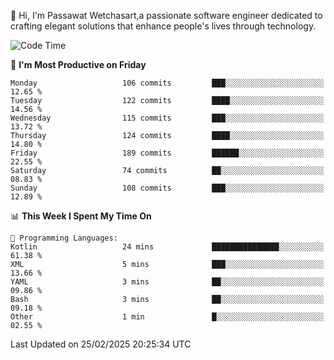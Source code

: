 
👋 Hi, I'm Passawat Wetchasart,a passionate software engineer dedicated to crafting elegant solutions that enhance people's lives through technology.


<!--START_SECTION:waka-->
![Code Time](http://img.shields.io/badge/Code%20Time-1%2C937%20hrs%2049%20mins-blue)

📅 **I'm Most Productive on Friday** 

```text
Monday                   106 commits         ███░░░░░░░░░░░░░░░░░░░░░░   12.65 % 
Tuesday                  122 commits         ████░░░░░░░░░░░░░░░░░░░░░   14.56 % 
Wednesday                115 commits         ███░░░░░░░░░░░░░░░░░░░░░░   13.72 % 
Thursday                 124 commits         ████░░░░░░░░░░░░░░░░░░░░░   14.80 % 
Friday                   189 commits         ██████░░░░░░░░░░░░░░░░░░░   22.55 % 
Saturday                 74 commits          ██░░░░░░░░░░░░░░░░░░░░░░░   08.83 % 
Sunday                   108 commits         ███░░░░░░░░░░░░░░░░░░░░░░   12.89 % 
```


📊 **This Week I Spent My Time On** 

```text
💬 Programming Languages: 
Kotlin                   24 mins             ███████████████░░░░░░░░░░   61.38 % 
XML                      5 mins              ███░░░░░░░░░░░░░░░░░░░░░░   13.66 % 
YAML                     3 mins              ██░░░░░░░░░░░░░░░░░░░░░░░   09.86 % 
Bash                     3 mins              ██░░░░░░░░░░░░░░░░░░░░░░░   09.18 % 
Other                    1 min               █░░░░░░░░░░░░░░░░░░░░░░░░   02.55 % 
```


 Last Updated on 25/02/2025 20:25:34 UTC
<!--END_SECTION:waka-->

<!--
**markpassawat/markpassawat** is a ✨ _special_ ✨ repository because its `README.md` (this file) appears on your GitHub profile.

Here are some ideas to get you started:

- 🔭 I’m currently working on ...
- 🌱 I’m currently learning ...
- 👯 I’m looking to collaborate on ...
- 🤔 I’m looking for help with ...
- 💬 Ask me about ...
- 📫 How to reach me: ...
- 😄 Pronouns: He/Him
- ⚡ Fun fact: ...
-->
